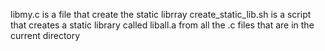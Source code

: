libmy.c is a file that create the static librray 
create_static_lib.sh
is a script that creates a static library called liball.a from all the .c files that are in the current directory

